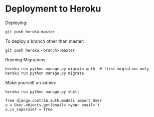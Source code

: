 # Deployment to Heroku

Deploying:

    git push heroku master

To deploy a branch other than master:

    git push heroku <branch>:master

Running Migrations

    heroku run python manage.py migrate auth  # first migration only
    heroku run python manage.py migrate

Make yourself an admin:

`heroku run python manage.py shell`

    from django.contrib.auth.models import User
    u = User.objects.get(email='<your email>')
    u.is_superuser = True
